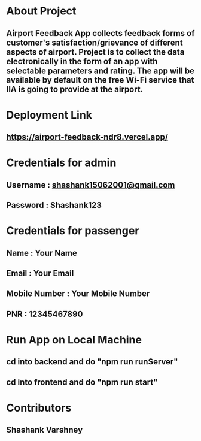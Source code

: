 # About Project
## Airport Feedback App collects feedback forms of customer's satisfaction/grievance of different aspects of airport. Project is to collect the data electronically in the form of an app with selectable parameters and rating. The app will be available by default on the free Wi-Fi service that IIA is going to provide at the airport.

# Deployment Link
## https://airport-feedback-ndr8.vercel.app/



# Credentials for admin
## Username : shashank15062001@gmail.com
## Password : Shashank123

# Credentials for passenger
## Name : Your Name
## Email : Your Email
## Mobile Number : Your Mobile Number
## PNR : 12345467890 

# Run App on Local Machine
## cd into backend and do "npm run runServer"
## cd into frontend and do "npm run start"

# Contributors
## Shashank Varshney



